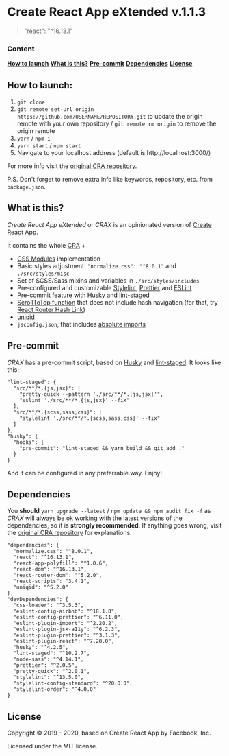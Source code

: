 # Create React App eXtended v.1.1.3

> "react": "^16.13.1"

### Content

**[How to launch](#how-to-launch)**
**[What is this?](#what-is-this)**
**[Pre-commit](#pre-commit)**
**[Dependencies](#dependencies)**
**[License](#license)**

## How to launch:

1. `git clone`
2. `git remote set-url origin https://github.com/USERNAME/REPOSITORY.git` to update the origin remote with your own repository / `git remote rm origin` to remove the origin remote
3. `yarn` / `npm i`
4. `yarn start` / `npm start`
5. Navigate to your localhost address
   (default is http://localhost:3000/)

For more info visit the [original CRA repository](https://github.com/facebook/create-react-app).

P.S. Don't forget to remove extra info like keywords, repository, etc. from `package.json`.

## What is this?

_Create React App eXtended_ or _CRAX_ is an opinionated version of [Create React App](https://github.com/facebook/create-react-app).

It contains the whole [CRA](https://github.com/facebook/create-react-app) +

- [CSS Modules](https://github.com/css-modules/css-modules) implementation
- Basic styles adjustment: `"normalize.css": "^8.0.1"` and `./src/styles/misc`
- Set of SCSS/Sass mixins and variables in `./src/styles/includes`
- Pre-configured and customizable [Stylelint](https://stylelint.io/), [Prettier](https://prettier.io/) and [ESLint](https://eslint.org/)
- Pre-commit feature with [Husky](https://github.com/typicode/husky) and [lint-staged](https://github.com/okonet/lint-staged)
- [ScrollToTop function](https://reacttraining.com/react-router/web/guides/scroll-restoration) that does not include hash navigation (for that, try [React Router Hash Link](https://github.com/rafrex/react-router-hash-link))
- [uniqid](https://github.com/adamhalasz/uniqid)
- `jsconfig.json`, that includes [absolute imports](https://create-react-app.dev/docs/importing-a-component/#absolute-imports)

## Pre-commit

_CRAX_ has a pre-commit script, based on [Husky](https://github.com/typicode/husky) and [lint-staged](https://github.com/okonet/lint-staged). It looks like this:

```
"lint-staged": {
  "src/**/*.{js,jsx}": [
    "pretty-quick --pattern './src/**/*.{js,jsx}'",
    "eslint './src/**/*.{js,jsx}' --fix"
  ],
  "src/**/*.{scss,sass,css}": [
    "stylelint './src/**/*.{scss,sass,css}' --fix"
  ]
},
"husky": {
  "hooks": {
    "pre-commit": "lint-staged && yarn build && git add ."
  }
}
```

And it can be configured in any preferrable way. Enjoy!

## Dependencies

You **should** `yarn upgrade --latest` / `npm update && npm audit fix -f` as _CRAX_ will always be ok working with the latest versions of the dependencies, so it is **strongly recommended**. If anything goes wrong, visit the [original CRA repository](https://github.com/facebook/create-react-app) for explanations.

```
"dependencies": {
  "normalize.css": "^8.0.1",
  "react": "^16.13.1",
  "react-app-polyfill": "^1.0.6",
  "react-dom": "^16.13.1",
  "react-router-dom": "^5.2.0",
  "react-scripts": "3.4.1",
  "uniqid": "^5.2.0"
},
"devDependencies": {
  "css-loader": "^3.5.3",
  "eslint-config-airbnb": "^18.1.0",
  "eslint-config-prettier": "^6.11.0",
  "eslint-plugin-import": "^2.20.2",
  "eslint-plugin-jsx-a11y": "^6.2.3",
  "eslint-plugin-prettier": "^3.1.3",
  "eslint-plugin-react": "^7.20.0",
  "husky": "^4.2.5",
  "lint-staged": "^10.2.7",
  "node-sass": "^4.14.1",
  "prettier": "^2.0.5",
  "pretty-quick": "^2.0.1",
  "stylelint": "^13.5.0",
  "stylelint-config-standard": "^20.0.0",
  "stylelint-order": "^4.0.0"
}
```

## License

Copyright © 2019 - 2020, based on Create React App by Facebook, Inc.

Licensed under the MIT license.
